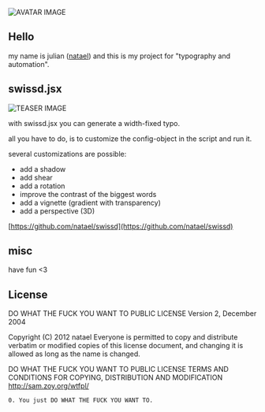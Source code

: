 ![AVATAR IMAGE](https://raw.github.com/fabiantheblind/auto-typo-adbe-id/gh-pages/assets/images/avatar/natael.png)

Hello
---
my name is julian ([natael](https://github.com/natael))
and this is my project for "typography and automation".

swissd.jsx
---
![TEASER IMAGE](https://raw.github.com/fabiantheblind/auto-typo-adbe-id/gh-pages/assets/images/teaser/a_teaser%20Kopie.png)

with swissd.jsx you can generate a width-fixed typo.

all you have to do, is to customize the config-object
in the script and run it.

several customizations are possible:
+ add a shadow
+ add shear
+ add a rotation
+ improve the contrast of the biggest words
+ add a vignette (gradient with transparency)
+ add a perspective (3D)

[https://github.com/natael/swissd](https://github.com/natael/swissd)

misc
---
have fun <3

License
---

DO WHAT THE FUCK YOU WANT TO PUBLIC LICENSE
Version 2, December 2004

 Copyright (C) 2012 natael
 Everyone is permitted to copy and distribute verbatim or modified copies of this license document, and changing it is allowed as long as the name is changed.

DO WHAT THE FUCK YOU WANT TO PUBLIC LICENSE
TERMS AND CONDITIONS FOR COPYING, DISTRIBUTION AND MODIFICATION
http://sam.zoy.org/wtfpl/

`0. You just DO WHAT THE FUCK YOU WANT TO.  `
